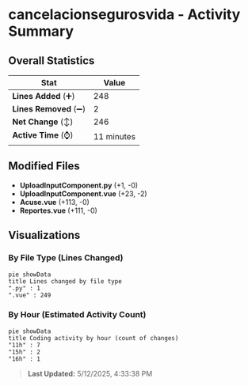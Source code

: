 # cancelacionsegurosvida - Activity Summary 

## Overall Statistics

| Stat                   | Value                                                             |
| ---------------------- | ----------------------------------------------------------------- |
| **Lines Added** (➕)   | 248                                          |
| **Lines Removed** (➖) | 2                                        |
| **Net Change** (↕)    | 246                |
| **Active Time** (⌚)   | 11 minutes |


## Modified Files
- **UploadInputComponent.py** (+1, -0)
- **UploadInputComponent.vue** (+23, -2)
- **Acuse.vue** (+113, -0)
- **Reportes.vue** (+111, -0)

## Visualizations

### By File Type (Lines Changed)

```mermaid
pie showData
title Lines changed by file type
".py" : 1
".vue" : 249
```

### By Hour (Estimated Activity Count)

```mermaid
pie showData
title Coding activity by hour (count of changes)
"11h" : 7
"15h" : 2
"16h" : 1
```


> **Last Updated:** 5/12/2025, 4:33:38 PM